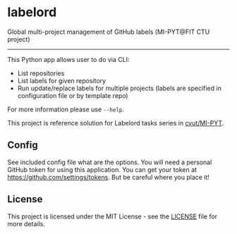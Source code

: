# labelord

Global multi-project management of GitHub labels (MI-PYT@FIT CTU project)

----

This Python app allows user to do via CLI:

* List repositories
* List labels for given repository
* Run update/replace labels for multiple projects (labels are specified in configuration file or by template repo)

For more information please use `--help`.

This project is reference solution for Labelord tasks series in [cvut/MI-PYT](https://github.com/cvut/MI-PYT).

## Config

See included config file what are the options. You will need a personal GitHub token for using this application. You can get your token at https://github.com/settings/tokens. But be careful where you place it!


## License

This project is licensed under the MIT License - see the [LICENSE](LICENSE) file for more details.
